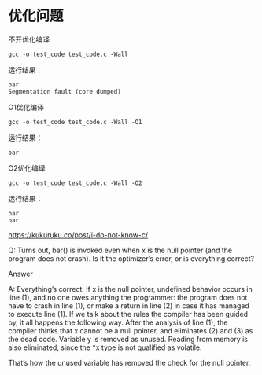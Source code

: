 # 优化问题

不开优化编译

```shell
gcc -o test_code test_code.c -Wall
```

运行结果：

```shell
bar
Segmentation fault (core dumped)
```

O1优化编译

```shell
gcc -o test_code test_code.c -Wall -O1
```

运行结果：

```shell
bar
```

O2优化编译

```shell
gcc -o test_code test_code.c -Wall -O2
```

运行结果：

```shell
bar
bar
```

https://kukuruku.co/post/i-do-not-know-c/

Q: Turns out, bar() is invoked even when x is the null pointer (and the program does not crash). Is it the optimizer’s error, or is everything correct?

Answer

A: Everything’s correct. If x is the null pointer, undefined behavior occurs in line (1), and no one owes anything the programmer: the program does not have to crash in line (1), or make a return in line (2) in case it has managed to execute line (1). If we talk about the rules the compiler has been guided by, it all happens the following way. After the analysis of line (1), the compiler thinks that x cannot be a null pointer, and eliminates (2) and (3) as the dead code. Variable y is removed as unused. Reading from memory is also eliminated, since the *x type is not qualified as volatile.

That’s how the unused variable has removed the check for the null pointer.

